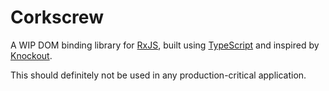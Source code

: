 # Corkscrew

A WIP DOM binding library for [RxJS](https://github.com/ReactiveX/rxjs), built using [TypeScript](https://github.com/microsoft/TypeScript) and inspired by [Knockout](https://github.com/knockout/knockout).

This should definitely not be used in any production-critical application.